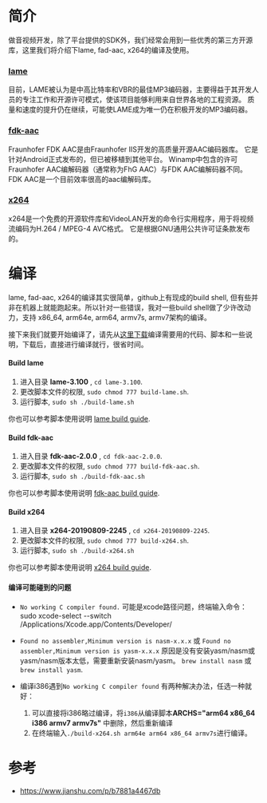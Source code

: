# 简介
做音视频开发，除了平台提供的SDK外，我们经常会用到一些优秀的第三方开源库，这里我们将介绍下lame, fad-aac, x264的编译及使用。

### [lame](http://lame.sourceforge.net/download.php)
目前，LAME被认为是中高比特率和VBR的最佳MP3编码器，主要得益于其开发人员的专注工作和开源许可模式，使该项目能够利用来自世界各地的工程资源。 质量和速度的提升仍在继续，可能使LAME成为唯一仍在积极开发的MP3编码器。

### [fdk-aac](https://sourceforge.net/projects/opencore-amr/files/fdk-aac/)

Fraunhofer FDK AAC是由Fraunhofer IIS开发的高质量开源AAC编码器库。 它是针对Android正式发布的，但已被移植到其他平台。 Winamp中包含的许可Fraunhofer AAC编解码器（通常称为FhG AAC）与FDK AAC编解码器不同。FDK AAC是一个目前效率很高的aac编解码库。

### [x264](https://www.videolan.org/developers/x264.html)

x264是一个免费的开源软件库和VideoLAN开发的命令行实用程序，用于将视频流编码为H.264 / MPEG-4 AVC格式。 它是根据GNU通用公共许可证条款发布的。

# 编译

lame, fad-aac, x264的编译其实很简单，github上有现成的build shell, 但有些并非在机器上就能跑起来。所以针对一些错误，我对一些build shell做了少许改动力，支持 x86_64, arm64e, arm64, armv7s, armv7架构的编译。

接下来我们就要开始编译了，请先从[这里下载](https://github.com/masterav/CompileAVLibs)编译需要用的代码、脚本和一些说明，下载后，直接进行编译就行，很省时间。

#### Build lame  

1. 进入目录 **lame-3.100** , `cd lame-3.100`.
2. 更改脚本文件的权限, `sudo chmod 777 build-lame.sh`.
3. 运行脚本, `sudo sh ./build-lame.sh` 

你也可以参考脚本使用说明 [lame build guide](lame-3.100/README.md).

#### Build fdk-aac    

1. 进入目录 **fdk-aac-2.0.0** , `cd fdk-aac-2.0.0`.
2. 更改脚本文件的权限, `sudo chmod 777 build-fdk-aac.sh`.
3. 运行脚本, `sudo sh ./build-fdk-aac.sh` 

你也可以参考脚本使用说明 [fdk-aac build guide](fdk-aac-2.0.0/README.md).

#### Build x264  

1. 进入目录 **x264-20190809-2245** , `cd x264-20190809-2245`.
2. 更改脚本文件的权限, `sudo chmod 777 build-x264.sh`.
3. 运行脚本, `sudo sh ./build-x264.sh` 

你也可以参考脚本使用说明 [x264 build guide](x264-20190809-2245/README.md).

#### 编译可能碰到的问题

 - `No working C compiler found.`
    可能是xcode路径问题，终端输入命令：
    sudo xcode-select --switch /Applications/Xcode.app/Contents/Developer/

 - `Found no assembler,Minimum version is nasm-x.x.x` 或
    `Found no assembler,Minimum version is yasm-x.x.x`
     原因是没有安装yasm/nasm或yasm/nasm版本太低，需要重新安装nasm/yasm。
    `brew install nasm` 或 `brew install yasm`.

- 编译i386遇到`No working C compiler found`
  有两种解决办法，任选一种就好：
  1. 可以直接将i386略过编译，将`i386`从编译脚本**ARCHS="arm64 x86_64 i386 armv7 armv7s"** 中删除，然后重新编译
  2. 在终端输入`./build-x264.sh arm64e arm64 x86_64 armv7s`进行编译。


# 参考

- https://www.jianshu.com/p/b7881a4467db
